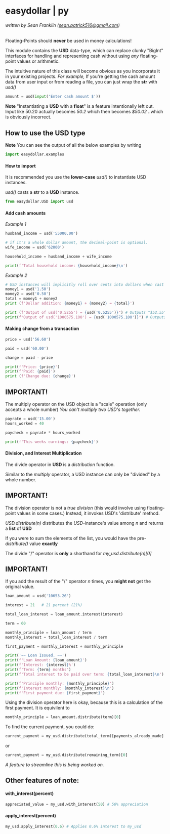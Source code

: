 # easydollar | py
###### written by Sean Franklin (sean.patrick516@gmail.com)

Floating-Points should **never** be used in money calculations!

This module contains the **USD** data-type, which can replace clunky "BigInt" interfaces for handling and representing cash without using *any* floating-point values or arithmetic.

The intuitive nature of this class will become obvious as you incorporate it in your existing projects.
*For example,*
If you're getting the cash amount data from user input or from reading a file, you can just wrap the **str** with *usd()*
```python
amount = usd(input('Enter cash amount $'))
```


**Note**
"Instantiating a **USD** with a **float**" is a feature intentionally left out. Input like 50.20 actually becomes *50.2* which then becomes *$50.02*
..which is obviously incorrect.



## How to use the USD type

**Note**
You can see the output of all the below examples by writing
```python
import easydollar.examples
```

#### How to import
It is recommended you use the **lower-case** *usd()*
to instantiate USD instances.

*usd()* casts a **str** to a **USD** instance.

```python
from easydollar.USD import usd
```

#### Add cash amounts

*Example 1*
```python
husband_income = usd('55000.00')

# if it's a whole dollar amount, the decimal-point is optional.
wife_income = usd('62000')

household_income = husband_income + wife_income

print(f'Total household income: {household_income}\n')
```

*Example 2*
```python
# USD instances will implicitly roll over cents into dollars when cast to a string.
money1 = usd('1.50')
money2 = usd('0.50')
total = money1 + money2
print (f'Dollar addition: {money1} + {money2} = {total}')

print (f"Output of usd('0.5255') = {usd('0.5255')}") # Outputs "$52.55"
print(f"Output of usd('1000575.100') = {usd('1000575.100')}") # Outputs "$1,000,576.00"
```


#### Making change from a transaction

```python
price = usd('56.60')

paid = usd('60.00')

change = paid - price

print(f'Price: {price}')
print(f'Paid: {paid}')
print (f'Change due: {change}')
```


## IMPORTANT!
The multiply operator on the USD object is a "scale" operation (only accepts a whole number)
*You can't multiply two USD's together.*

```python
payrate = usd('15.00')
hours_worked = 40

paycheck = payrate * hours_worked

print(f'This weeks earnings: {paycheck}')
```


#### Division, and Interest Multiplication 

The divide operator in **USD** is a *distribution* function.

Similar to the *multiply* operator, a USD instance can only be "divided" by a whole number.

## IMPORTANT!
The division operator is not a *true division* (this would involve using floating-point values in some cases.) Instead, it invokes USD's 'distribute' method.

*USD.distribute(n)* distributes the *USD*-instance's value among *n* and returns a **list** of **USD**

If you were to sum the elements of the list, you would have
the pre-*distribute()* value **exactly**

The divide "/" operator is **only** a shorthand for *my_usd.distribute(n)[0]*

## IMPORTANT!
If you add the result of the "/" operator *n* times, you **might not**
get the original value.

```python
loan_amount = usd('10653.26')

interest = 21   # 21 percent (21%)

total_loan_interest = loan_amount.interest(interest)

term = 60

monthly_principle = loan_amount / term
monthly_interest = total_loan_interest / term

first_payment = monthly_interest + monthly_principle

print('~~ Loan Issued. ~~')
print(f'Loan Amount: {loan_amount}')
print(f'Interest: {interest}%')
print(f'Term: {term} months')
print(f'Total interest to be paid over term: {total_loan_interest}\n')

print(f'Principle monthly: {monthly_principle}')
print(f'Interest monthly: {monthly_interest}\n')
print(f'First payment due: {first_payment}')
```

Using the division operator here is okay, because this is a calculation of the first payment.
It is equivilent to 
```python
monthly_principle = loan_amount.distribute(term)[0]
```

To find the current payment, you could do:
```python
current_payment = my_usd.distribute(total_term)[payments_already_made]
```
or
```python
current_payment = my_usd.distribute(remaining_term)[0]
```

*A feature to streamline this is being worked on.*


## Other features of note:

#### with_interest(percent)
```python
appreciated_value = my_usd.with_interest(50) # 50% appreciation
```

#### apply_interest(percent)
```python
my_usd.apply_interest(0.6) # Applies 0.6% interest to my_usd
```